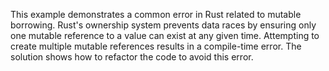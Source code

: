 This example demonstrates a common error in Rust related to mutable borrowing. Rust's ownership system prevents data races by ensuring only one mutable reference to a value can exist at any given time.  Attempting to create multiple mutable references results in a compile-time error. The solution shows how to refactor the code to avoid this error.